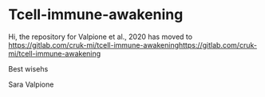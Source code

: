 # Tcell-immune-awakening
Hi, the repository for Valpione et al., 2020 has moved to https://gitlab.com/cruk-mi/tcell-immune-awakeninghttps://gitlab.com/cruk-mi/tcell-immune-awakening

Best wisehs

Sara Valpione
